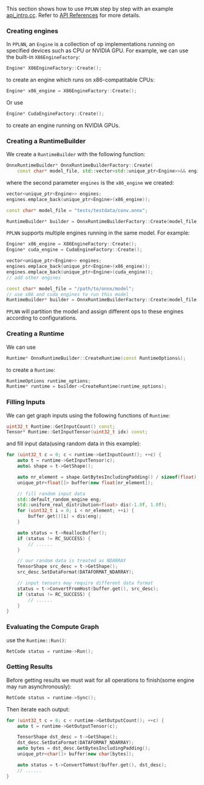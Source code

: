 This section shows how to use `PPLNN` step by step with an example [api_intro.cc](samples/cpp/api/api_intro.cc). Refer to [API References](docs/en/api-references.md) for more details.

### Creating engines

In `PPLNN`, an `Engine` is a collection of op implementations running on specified devices such as CPU or NVIDIA GPU. For example, we can use the built-in `X86EngineFactory`:

```c++
Engine* X86EngineFactory::Create();
```

to create an engine which runs on x86-compatitable CPUs:

```c++
Engine* x86_engine = X86EngineFactory::Create();
```

Or use

```c++
Engine* CudaEngineFactory::Create();
```

to create an engine running on NVIDIA GPUs.

### Creating a RuntimeBuilder

We create a `RuntimeBuilder` with the following function:

```c++
OnnxRuntimeBuilder* OnnxRuntimeBuilderFactory::Create(
    const char* model_file, std::vector<std::unique_ptr<Engine>>&& engines);
```

where the second parameter `engines` is the `x86_engine` we created:

```c++
vector<unique_ptr<Engine>> engines;
engines.emplace_back(unique_ptr<Engine>(x86_engine));

const char* model_file = "tests/testdata/conv.onnx";

RuntimeBuilder* builder = OnnxRuntimeBuilderFactory::Create(model_file, std::move(engines));
```

`PPLNN` supports multiple engines running in the same model. For example:

```c++
Engine* x86_engine = X86EngineFactory::Create();
Engine* cuda_engine = CudaEngineFactory::Create();

vector<unique_ptr<Engine>> engines;
engines.emplace_back(unique_ptr<Engine>(x86_engine));
engines.emplace_back(unique_ptr<Engine>(cuda_engine));
// add other engines

const char* model_file = "/path/to/onnx/model";
// use x86 and cuda engines to run this model
RuntimeBuilder* builder = OnnxRuntimeBuilderFactory::Create(model_file, std::move(engines));
```

`PPLNN` will partition the model and assign different ops to these engines according to configurations.

### Creating a Runtime

We can use

```c++
Runtime* OnnxRuntimeBuilder::CreateRuntime(const RuntimeOptions&);
```

to create a `Runtime`:

```c++
RuntimeOptions runtime_options;
Runtime* runtime = builder->CreateRuntime(runtime_options);
```

### Filling Inputs

We can get graph inputs using the following functions of `Runtime`:

```c++
uint32_t Runtime::GetInputCount() const;
Tensor* Runtime::GetInputTensor(uint32_t idx) const;
```

and fill input data(using random data in this example):

```c++
for (uint32_t c = 0; c < runtime->GetInputCount(); ++c) {
    auto t = runtime->GetInputTensor(c);
    auto& shape = t->GetShape();

    auto nr_element = shape.GetBytesIncludingPadding() / sizeof(float);
    unique_ptr<float[]> buffer(new float[nr_element]);

    // fill random input data
    std::default_random_engine eng;
    std::uniform_real_distribution<float> dis(-1.0f, 1.0f);
    for (uint32_t i = 0; i < nr_element; ++i) {
        buffer.get()[i] = dis(eng);
    }

    auto status = t->ReallocBuffer();
    if (status != RC_SUCCESS) {
        // ......
    }

    // our random data is treated as NDARRAY
    TensorShape src_desc = t->GetShape();
    src_desc.SetDataFormat(DATAFORMAT_NDARRAY);

    // input tensors may require different data format
    status = t->ConvertFromHost(buffer.get(), src_desc);
    if (status != RC_SUCCESS) {
        // ......
    }
}
```

### Evaluating the Compute Graph

use the `Runtime::Run()`:

```c++
RetCode status = runtime->Run();
```

### Getting Results

Before getting results we must wait for all operations to finish(some engine may run asynchronously):

```c++
RetCode status = runtime->Sync();
```

Then iterate each output:

```c++
for (uint32_t c = 0; c < runtime->GetOutputCount(); ++c) {
    auto t = runtime->GetOutputTensor(c);

    TensorShape dst_desc = t->GetShape();
    dst_desc.SetDataFormat(DATAFORMAT_NDARRAY);
    auto bytes = dst_desc.GetBytesIncludingPadding();
    unique_ptr<char[]> buffer(new char[bytes]);

    auto status = t->ConvertToHost(buffer.get(), dst_desc);
    // ......
}
```
